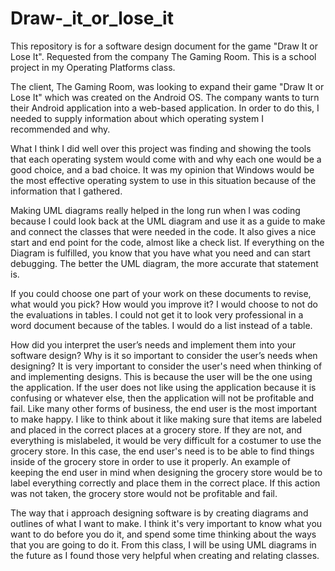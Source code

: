 # Draw-_it_or_lose_it
This repository is for a software design document for the game "Draw It or Lose It". Requested from the company The Gaming Room. This is a school project in my Operating Platforms class. 

The client, The Gaming Room, was looking to expand their game "Draw It or Lose It" which was created on the Android OS. The company wants to turn their Android application into a web-based application. In order to do this, I needed to supply information about which operating system I recommended and why. 

What I think I did well over this project was finding and showing the tools that each operating system would come with and why each one would be a good choice, and a bad choice. It was my opinion that Windows would be the most effective operating system to use in this situation because of the information that I gathered. 

Making UML diagrams really helped in the long run when I was coding because I could look back at the UML diagram and use it as a guide to make and connect the classes that were needed in the code. It also gives a nice start and end point for the code, almost like a check list. If everything on the Diagram is fulfilled, you know that you have what you need and can start debugging. The better the UML diagram, the more accurate that statement is. 

If you could choose one part of your work on these documents to revise, what would you pick? How would you improve it?
I would choose to not do the evaluations in tables. I could not get it to look very professional in a word document because of the tables. I would do a list instead of a table. 

How did you interpret the user’s needs and implement them into your software design? Why is it so important to consider the user’s needs when designing?
It is very important to consider the user's need when thinking of and implementing designs. This is because the user will be the one using the application. If the user does not like using the application because it is confusing or whatever else, then the application will not be profitable and fail. Like many other forms of business, the end user is the most important to make happy. I like to think about it like making sure that items are labeled and placed in the correct places at a grocery store. If they are not, and everything is mislabeled, it would be very difficult for a costumer to use the grocery store. In this case, the end user's need is to be able to find things inside of the grocery store in order to use it properly. An example of keeping the end user in mind when designing the grocery store would be to label everything correctly and place them in the correct place. If this action was not taken, the grocery store would not be profitable and fail.

The way that i approach designing software is by creating diagrams and outlines of what I want to make. I think it's very important to know what you want to do before you do it, and spend some time thinking about the ways that you are going to do it. From this class, I will be using UML diagrams in the future as I found those very helpful when creating and relating classes.
